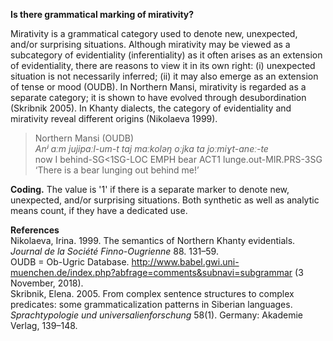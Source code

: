 **Is there grammatical marking of mirativity?**

Mirativity is a grammatical category used to denote new, unexpected, and/or surprising situations. Although mirativity may be viewed as a subcategory of evidentiality (inferentiality) as it often arises as an extension of evidentiality, there are reasons to view it in its own right: (i) unexpected situation is not necessarily inferred; (ii) it may also emerge as an extension of tense or mood (OUDB). In Northern Mansi, mirativity is regarded as a separate category; it is shown to have evolved through desubordination (Skribnik 2005). In Khanty dialects, the category of evidentiality and mirativity reveal different origins (Nikolaeva 1999).

>Northern Mansi (OUDB)<br/>
>*Anʲ aːm jujipaːl-um-t taj maːkoləŋ oːjka ta joːmiɣt-aneː-te*<br/>
>now  I  behind-SG<1SG-LOC EMPH bear ACT1 lunge.out-MIR.PRS-3SG<br/>
>‘There is a bear lunging out behind meǃ’

**Coding.** The value is '1' if there is a separate marker to denote new, unexpected, and/or surprising situations. Both synthetic as well as analytic means count, if they have a dedicated use.

**References**<br/>
Nikolaeva, Irina. 1999. The semantics of Northern Khanty evidentials. *Journal de la Société Finno-Ougrienne* 88. 131–59.<br/>
OUDB = Ob-Ugric Database. http://www.babel.gwi.uni-muenchen.de/index.php?abfrage=comments&subnavi=subgrammar (3 November, 2018).<br/>
Skribnik, Elena. 2005. From complex sentence structures to complex predicates: some grammaticalization patterns in Siberian languages. *Sprachtypologie und universalienforschung* 58(1). Germany: Akademie Verlag, 139–148.<br/>

